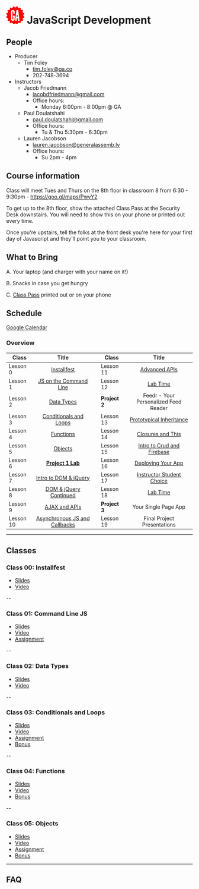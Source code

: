 # ![](assets/logo.png) JavaScript Development

## People

- Producer
  - Tim Foley
    - [tim.foley@ga.co](tim.foley@ga.co)
    - 202-748-3694
- Instructors
  - Jacob Friedmann
    - [jacobdfriedmann@gmail.com](jacobdfriedmann@gmail.com)
    - Office hours:
      - Monday 6:00pm - 8:00pm @ GA
  - Paul Doulatshahi
    - [paul.doulatshahi@gmail.com](Paul.Doulatshahi@gmail.com)
    - Office hours:
      - Tu & Thu 5:30pm - 6:30pm
  - Lauren Jacobson
    - [lauren.jacobson@generalassemb.ly](lauren.jacobson@generalassemb.ly)
    - Office hours:
      - Su 2pm - 4pm

## Course information

Class will meet Tues and Thurs on the 8th floor in classroom 8 from 6:30 - 9:30pm - https://goo.gl/maps/PwyY2

To get up to the 8th floor, show the attached Class Pass at the Security Desk downstairs. You will need to show this on your phone or printed out every time.

Once you're upstairs, tell the folks at the front desk you're here for your first day of Javascript and they'll point you to your classroom.

## What to Bring

A. Your laptop (and charger with your name on it!)

B. Snacks in case you get hungry

C. [Class Pass](./assets/class-pass.png) printed out or on your phone

## Schedule

[Google Calendar](https://calendar.google.com/calendar/embed?src=dnQzNzhpM3BocG5zZHVtbzlpNXZvaG82cWNAZ3JvdXAuY2FsZW5kYXIuZ29vZ2xlLmNvbQ)

### Overview

| Class | Title |  | Class | Title |
| --- | :---: | --- |  --- | :---: |
| Lesson 0 | [Installfest](00-installfest/slides.md) || Lesson 11 | [Advanced APIs](11-advanced-apis/readme.md)|
| Lesson 1 | [JS on the Command Line](01-command-line-JS/readme.md) || Lesson 12 | [Lab Time](12-in-class-lab/readme.md)|
| Lesson 2 | [Data Types](02-data-types/readme.md) || **Project 2**  | Feedr - Your Personalized Feed Reader |
| Lesson 3| [Conditionals and Loops](03-conditionals-and-loops/readme.md) || Lesson 13 | [Prototypical Inheritance](13-prototypical-inheritance/readme.md) |
| Lesson 4 | [Functions](04-functions/readme.md) || Lesson 14 | [Closures and This](14-closures-and-this/readme.md) |
| Lesson 5 | [Objects](05-objects/readme.md) || Lesson 15 | [Intro to Crud and Firebase](15-intro-to-crud-and-firebase) |
| Lesson 6 | [**Project 1 Lab**](06-in-class-lab) || Lesson 16 | [Deploying Your App](16-deploying-your-app/readme.md) |
| Lesson 7 | [Intro to DOM & jQuery](07-intro-to-dom-and-jquery/readme.md)|| Lesson 17 |  [Instructor Student Choice](17-instructor-student-choice/readme.md) |
| Lesson 8 | [DOM & jQuery Continued](08-dom-and-jquery-continued/readme.md) || Lesson 18 |[Lab Time](18-lab-time/readme.md) |
| Lesson 9 | [AJAX and APIs](09-ajax-and-apis/readme.md) || **Project 3** | Your Single Page App |
| Lesson 10| [Asynchronous JS and Callbacks](10-asynchronous-javascript-and-callbacks/readme.md) | |Lesson 19| Final Project Presentations |

---

## Classes

### Class 00: Installfest

- [Slides](http://ga-students.github.io/JS-DC-2/00-installfest/)
- [Video](https://www.youtube.com/watch?v=ALbl5N3sH18)

--

### Class 01: Command Line JS

- [Slides](http://ga-students.github.io/JS-DC-2/01-command-line-JS/)
- [Video](https://www.youtube.com/watch?v=Vad9oN4t_wY)
- [Assignment](01-command-line-JS/assignment.md)

--

### Class 02: Data Types

- [Slides](http://ga-students.github.io/JS-DC-2/02-data-types/)
- [Video](http://www.youtube.com/watch?v=D4Ns5dvaO-Y)

--

### Class 03: Conditionals and Loops

- [Slides](http://ga-students.github.io/JS-DC-2/03-conditionals-and-loops/)
- [Video](http://www.youtube.com/watch?v=3WDDV_eawmw)
- [Assignment](03-conditionals-and-loops/assignment.md)
- [Bonus](03-conditionals-and-loops/bonus/readme.md)

--

### Class 04: Functions

- [Slides](http://ga-students.github.io/JS-DC-2/04-functions/)
- [Video](http://www.youtube.com/watch?v=bTYnuCb4Xzw)
- [Bonus](04-functions/bonus/readme.md)

--

### Class 05: Objects

- [Slides](http://ga-students.github.io/JS-DC-2/04-objects/)
- [Video](http://www.youtube.com/watch?v=EH8zoJBrkKo)
- [Assignment](https://github.com/jacobdfriedmann/JSDC2-Assignment3)
- [Bonus](05-objects/bonus/readme.md)

---

## FAQ
